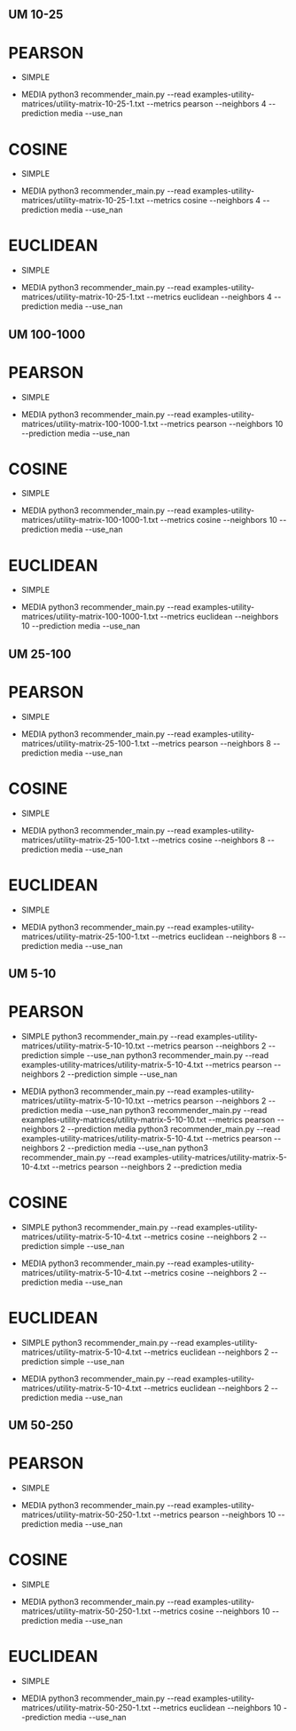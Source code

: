 ## UM 10-25
# PEARSON
* SIMPLE

* MEDIA
python3 recommender_main.py --read examples-utility-matrices/utility-matrix-10-25-1.txt --metrics pearson --neighbors 4 --prediction media --use_nan
# COSINE
* SIMPLE

* MEDIA
python3 recommender_main.py --read examples-utility-matrices/utility-matrix-10-25-1.txt --metrics cosine --neighbors 4 --prediction media --use_nan
# EUCLIDEAN
* SIMPLE

* MEDIA
python3 recommender_main.py --read examples-utility-matrices/utility-matrix-10-25-1.txt --metrics euclidean --neighbors 4 --prediction media --use_nan
## UM 100-1000
# PEARSON
* SIMPLE

* MEDIA
python3 recommender_main.py --read examples-utility-matrices/utility-matrix-100-1000-1.txt --metrics pearson --neighbors 10 --prediction media --use_nan

# COSINE
* SIMPLE

* MEDIA
python3 recommender_main.py --read examples-utility-matrices/utility-matrix-100-1000-1.txt --metrics cosine --neighbors 10 --prediction media --use_nan

# EUCLIDEAN
* SIMPLE

* MEDIA
python3 recommender_main.py --read examples-utility-matrices/utility-matrix-100-1000-1.txt --metrics euclidean --neighbors 10 --prediction media --use_nan

## UM 25-100
# PEARSON
* SIMPLE

* MEDIA
python3 recommender_main.py --read examples-utility-matrices/utility-matrix-25-100-1.txt --metrics pearson --neighbors 8 --prediction media --use_nan

# COSINE
* SIMPLE

* MEDIA
python3 recommender_main.py --read examples-utility-matrices/utility-matrix-25-100-1.txt --metrics cosine --neighbors 8 --prediction media --use_nan

# EUCLIDEAN
* SIMPLE

* MEDIA
python3 recommender_main.py --read examples-utility-matrices/utility-matrix-25-100-1.txt --metrics euclidean --neighbors 8 --prediction media --use_nan

## UM 5-10
# PEARSON
* SIMPLE
python3 recommender_main.py --read examples-utility-matrices/utility-matrix-5-10-10.txt --metrics pearson --neighbors 2 --prediction simple --use_nan
python3 recommender_main.py --read examples-utility-matrices/utility-matrix-5-10-4.txt --metrics pearson --neighbors 2 --prediction simple --use_nan

* MEDIA
python3 recommender_main.py --read examples-utility-matrices/utility-matrix-5-10-10.txt --metrics pearson --neighbors 2 --prediction media --use_nan
python3 recommender_main.py --read examples-utility-matrices/utility-matrix-5-10-10.txt --metrics pearson --neighbors 2 --prediction media 
python3 recommender_main.py --read examples-utility-matrices/utility-matrix-5-10-4.txt --metrics pearson --neighbors 2 --prediction media --use_nan
python3 recommender_main.py --read examples-utility-matrices/utility-matrix-5-10-4.txt --metrics pearson --neighbors 2 --prediction media

# COSINE
* SIMPLE
python3 recommender_main.py --read examples-utility-matrices/utility-matrix-5-10-4.txt --metrics cosine --neighbors 2 --prediction simple --use_nan

* MEDIA
python3 recommender_main.py --read examples-utility-matrices/utility-matrix-5-10-4.txt --metrics cosine --neighbors 2 --prediction media --use_nan

# EUCLIDEAN
* SIMPLE
python3 recommender_main.py --read examples-utility-matrices/utility-matrix-5-10-4.txt --metrics euclidean --neighbors 2 --prediction simple --use_nan

* MEDIA
python3 recommender_main.py --read examples-utility-matrices/utility-matrix-5-10-4.txt --metrics euclidean --neighbors 2 --prediction media --use_nan

## UM 50-250
# PEARSON
* SIMPLE

* MEDIA
python3 recommender_main.py --read examples-utility-matrices/utility-matrix-50-250-1.txt --metrics pearson --neighbors 10 --prediction media --use_nan

# COSINE
* SIMPLE

* MEDIA
python3 recommender_main.py --read examples-utility-matrices/utility-matrix-50-250-1.txt --metrics cosine --neighbors 10 --prediction media --use_nan
# EUCLIDEAN
* SIMPLE

* MEDIA
python3 recommender_main.py --read examples-utility-matrices/utility-matrix-50-250-1.txt --metrics euclidean --neighbors 10 --prediction media --use_nan



